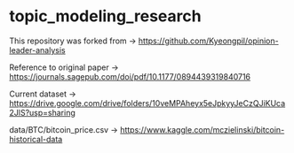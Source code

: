 # topic_modeling_research

This repository was forked from -> https://github.com/Kyeongpil/opinion-leader-analysis

Reference to original paper -> https://journals.sagepub.com/doi/pdf/10.1177/0894439319840716

Current dataset -> https://drive.google.com/drive/folders/10veMPAheyx5eJpkyyJeCzQJiKUca2JlS?usp=sharing

data/BTC/bitcoin_price.csv -> https://www.kaggle.com/mczielinski/bitcoin-historical-data


